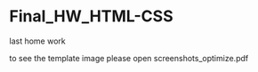 # Final_HW_HTML-CSS
last home work 

to see the template image please open screenshots_optimize.pdf
